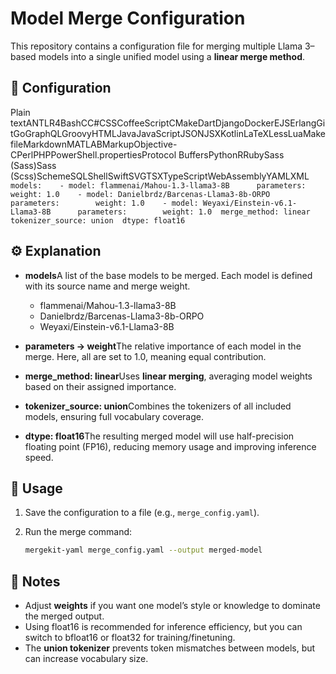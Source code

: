 # Model Merge Configuration

This repository contains a configuration file for merging multiple Llama 3–based models into a single unified model using a **linear merge method**.

## 📄 Configuration

Plain textANTLR4BashCC#CSSCoffeeScriptCMakeDartDjangoDockerEJSErlangGitGoGraphQLGroovyHTMLJavaJavaScriptJSONJSXKotlinLaTeXLessLuaMakefileMarkdownMATLABMarkupObjective-CPerlPHPPowerShell.propertiesProtocol BuffersPythonRRubySass (Sass)Sass (Scss)SchemeSQLShellSwiftSVGTSXTypeScriptWebAssemblyYAMLXML`  models:    - model: flammenai/Mahou-1.3-llama3-8B      parameters:        weight: 1.0    - model: Danielbrdz/Barcenas-Llama3-8b-ORPO      parameters:        weight: 1.0    - model: Weyaxi/Einstein-v6.1-Llama3-8B      parameters:        weight: 1.0  merge_method: linear  tokenizer_source: union  dtype: float16  `

## ⚙️ Explanation

- **models**A list of the base models to be merged. Each model is defined with its source name and merge weight.

  - flammenai/Mahou-1.3-llama3-8B
  - Danielbrdz/Barcenas-Llama3-8b-ORPO
  - Weyaxi/Einstein-v6.1-Llama3-8B

- **parameters → weight**The relative importance of each model in the merge. Here, all are set to 1.0, meaning equal contribution.
- **merge_method: linear**Uses **linear merging**, averaging model weights based on their assigned importance.
- **tokenizer_source: union**Combines the tokenizers of all included models, ensuring full vocabulary coverage.
- **dtype: float16**The resulting merged model will use half-precision floating point (FP16), reducing memory usage and improving inference speed.

## 🚀 Usage

1. Save the configuration to a file (e.g., `merge_config.yaml`).

2. Run the merge command:
   ```bash
   mergekit-yaml merge_config.yaml --output merged-model


   ```

## 📌 Notes

- Adjust **weights** if you want one model’s style or knowledge to dominate the merged output.
- Using float16 is recommended for inference efficiency, but you can switch to bfloat16 or float32 for training/finetuning.
- The **union tokenizer** prevents token mismatches between models, but can increase vocabulary size.
